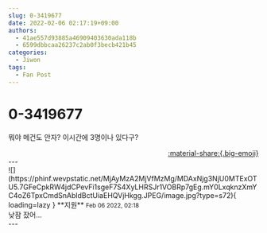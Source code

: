 ```yaml
---
slug: 0-3419677
date: 2022-02-06 02:17:19+09:00
authors:
  - 41ae557d93885a46909403630ada118b
  - 6599dbbcaa26237c2ab0f3becb421b45
categories:
  - Jiwon
tags:
  - Fan Post
---
```


# 0-3419677

<div class="post-container" markdown="1">
<div class="content-container md-sidebar__scrollwrap" markdown="1">

뭐야 메건도 안자? 이시간에 3명이나 있다구?

</div>
</div>

<div style="text-align: right;" markdown="1">
<a href="https://weverse.io/fromis9/fanpost/0-3419677" style="text-align: right;">:material-share:{.big-emoji}</a>
</div>
---

<div class="comments-container md-sidebar__scrollwrap" markdown="1">
<div class="comment" markdown="1">
<div class='id-container' markdown="1">
![](https://phinf.wevpstatic.net/MjAyMzA2MjVfMzMg/MDAxNjg3NjU0MTExOTU5.7GFeCpkRW4jdCPevFi1sgeF7S4XyLHRSJr1VOBRp7gEg.mY0LxqknzXmYC4oZ6TpxCmdSnAbldBctUiaEHQVjHkgg.JPEG/image.jpg?type=s72){ loading=lazy }
**<span class="artist">지원</span>** <small>Feb 06 2022, 02:18</small><br>
</div>
<div class='comment-body' markdown="1">
낮잠 잤어...
</div>
</div>
</div>
---
